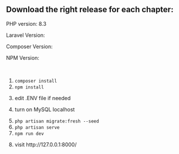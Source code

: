 <h2>Download the right release for each chapter:</h2>

<p>PHP version: 8.3</p>
<p>Laravel Version: </p>
<p>Composer Version: </p>
<p>NPM Version: </p>

<br>

1. <code>composer install</code>
2. <code>npm install</code>
3. <p>edit .ENV file if needed</p>
4. <p>turn on MySQL localhost</p>
5. <code>php artisan migrate:fresh --seed</code>
6. <code>php artisan serve</code>
7. <code>npm run dev</code>
8. <p>visit http://127.0.0.1:8000/</p>
